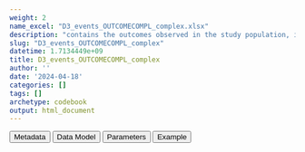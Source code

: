 ```yaml
---
weight: 2
name_excel: "D3_events_OUTCOMECOMPL_complex.xlsx"
description: "contains the outcomes observed in the study population, including only complex algorithms"
slug: "D3_events_OUTCOMECOMPL_complex"
datetime: 1.7134449e+09
title: D3_events_OUTCOMECOMPL_complex
author: ''
date: '2024-04-18'
categories: []
tags: []
archetype: codebook
output: html_document
---
```


<script src="/rmarkdown-libs/core-js/shim.min.js"></script>
<script src="/rmarkdown-libs/react/react.min.js"></script>
<script src="/rmarkdown-libs/react/react-dom.min.js"></script>
<script src="/rmarkdown-libs/reactwidget/react-tools.js"></script>
<script src="/rmarkdown-libs/htmlwidgets/htmlwidgets.js"></script>
<link href="/rmarkdown-libs/reactable/reactable.css" rel="stylesheet" />
<script src="/rmarkdown-libs/reactable-binding/reactable.js"></script>
<div class="tab">
<button class="tablinks" onclick="openCity(event, &#39;Metadata&#39;)" id="defaultOpen">Metadata</button>
<button class="tablinks" onclick="openCity(event, &#39;Data Model&#39;)">Data Model</button>
<button class="tablinks" onclick="openCity(event, &#39;Parameters&#39;)">Parameters</button>
<button class="tablinks" onclick="openCity(event, &#39;Example&#39;)">Example</button>
</div>
<div id="Metadata" class="tabcontent">
<div id="htmlwidget-1" class="reactable html-widget" style="width:auto;height:600px;"></div>
<script type="application/json" data-for="htmlwidget-1">{"x":{"tag":{"name":"Reactable","attribs":{"data":{"medatata_name":["Name of the dataset","Content of the dataset","Unit of observation","Dataset where the list of UoOs is fully listed and with 1 record per UoO","How many observations per UoO","Variables capturing the UoO","Primary key","Parameters",null,null,null,null,null,null,null,null,null,null,null,null],"metadata_content":["D3_events_OUTCOMECOMPL_simple","contains the outcomes observed in the study population, including only complex algorithms","a person in the study population D4_study_population","D4_study_population","as many as the observed outcomes, starting 365 days before study_entry_date, >= 0","person_id",null,"OUTCOMECOMPL",null,null,null,null,null,null,null,null,null,null,null,null]},"columns":[{"id":"medatata_name","name":"medatata_name","type":"character"},{"id":"metadata_content","name":"metadata_content","type":"character"}],"sortable":false,"searchable":true,"pagination":false,"highlight":true,"bordered":true,"striped":true,"style":{"maxWidth":1800},"height":"600px","dataKey":"e6069bc01cce694afb4d0f470863f74a"},"children":[]},"class":"reactR_markup"},"evals":[],"jsHooks":[]}</script>
</div>
<div id="Data Model" class="tabcontent">
<div id="htmlwidget-2" class="reactable html-widget" style="width:auto;height:600px;"></div>
<script type="application/json" data-for="htmlwidget-2">{"x":{"tag":{"name":"Reactable","attribs":{"data":{"VarName":["person_id","date","end_date_recordA","codvarA","event_record_vocabularyA","meaning_renamedA","conceptsetnameA","dateB","end_date_recordB","codvarB","event_record_vocabularyB","meaning_renamedB","conceptsetnameB","study_entry_date",null,null,null,null,null,null],"Description":["unique person identifier","date of the event",null,null,null,null,null,null,null,null,null,null,null,null,null,null,null,null,null,null],"Format":["character","date","date","categorical","categorical","character","character","character","character","character","character","character","character","character",null,null,null,null,null,null],"Vocabulary":["from cdm persons",null,null,"belongs to the list of codes  concept_set_codes_our_study[[a]]\r\nwhere a is one of the conceptsets in\r\nconcept_set_seccomp[[OUTCOMECOMPL]][['A']]\r\nderived from the algorithm metadata table","ICD9CM\r\nICD10\r\nSNOMED","meanings of the EVENTS table of the data source, vocabulary in the INSTANCE table","the vocabulary is the list of conceptsets stored in\r\nconcept_set_seccomp[[OUTCOMECOMPL]][['A']]\r\nand derived from the algorithm metadata table",null,null,"belongs to the list of codes  concept_set_codes_our_study[[a]]\r\nwhere a is one of the conceptsets in\r\nconcept_set_seccomp[[OUTCOMECOMPL]][['B']]\r\nderived from the algorithm metadata table","ICD9CM\r\nICD10\r\nSNOMED","meanings of the EVENTS table of the data source, vocabulary in the INSTANCE table","the vocabulary is the list of conceptsets stored in\r\nconcept_set_seccomp[[OUTCOMECOMPL]][['B']]\r\nand derived from the algorithm metadata table",null,null,null,null,null,null,null],"Parameters":[null,null,null,null,null,null,null,null,null,null,null,null,null,null,null,null,null,null,null,null],"Notes and examples":[null,null,null,null,null,null,null,null,null,null,null,null,null,null,null,null,null,null,null,null],"Source tables and variables":[null,null,null,null,null,null,null,null,null,null,null,null,null,null,null,null,null,null,null,null],"Retrieved":[null,null,"yes","yes","yes","yes","yes","yes","yes","yes","yes","yes","yes","yes",null,null,null,null,null,null],"Calculated":["yes","yes",null,null,null,null,null,null,null,null,null,null,null,null,null,null,null,null,null,null],"Algorithm_id":[null,"OUTCOMECOMPL",null,null,null,null,null,null,null,null,null,null,null,null,null,null,null,null,null,null],"Rule":["selected based on the study population and on having a pair of records complying with the algorithm, described below","its' a date where a record of a conceptset dataset belonging to the list concept_set_seccomp[[OUTCOMECOMPL]][['A']] and a record a record of a conceptset dataset belonging to the list concept_set_seccomp[[OUTCOMECOMPL]][['B']] are found concurrently, within the correct interval stored in  distance_seccomp[[OUTCOMECOMPL]] as retrieved from the algorithm metadata table; all the parameters are assigned in 07_algorithms",null,null,null,"(only in some data sources): a list of meanings is discarded; the list is specified in the parameter select_meanings_AESI which is assigned in 07_algorithm",null,null,null,null,null,"(only in some data sources): a list of meanings is discarded; the list is specified in the parameter select_meanings_AESI which is assigned in 07_algorithm",null,null,null,null,null,null,null,null]},"columns":[{"id":"VarName","name":"VarName","type":"character"},{"id":"Description","name":"Description","type":"character"},{"id":"Format","name":"Format","type":"character"},{"id":"Vocabulary","name":"Vocabulary","type":"character"},{"id":"Parameters","name":"Parameters","type":"logical"},{"id":"Notes and examples","name":"Notes and examples","type":"logical"},{"id":"Source tables and variables","name":"Source tables and variables","type":"logical"},{"id":"Retrieved","name":"Retrieved","type":"character"},{"id":"Calculated","name":"Calculated","type":"character"},{"id":"Algorithm_id","name":"Algorithm_id","type":"character"},{"id":"Rule","name":"Rule","type":"character"}],"sortable":false,"searchable":true,"pagination":false,"highlight":true,"bordered":true,"striped":true,"style":{"maxWidth":1800},"height":"600px","dataKey":"f40bf8b406fe3d4ac25be35596d193c6"},"children":[]},"class":"reactR_markup"},"evals":[],"jsHooks":[]}</script>
</div>
<div id="Parameters" class="tabcontent">
<div id="htmlwidget-3" class="reactable html-widget" style="width:auto;height:600px;"></div>
<script type="application/json" data-for="htmlwidget-3">{"x":{"tag":{"name":"Reactable","attribs":{"data":{"parameter in the variable name":[null,null,null,null,null,null,null,null,null,null,null,null,null,null,null,null,null,null,null,null],"values":[null,null,null,null,null,null,null,null,null,null,null,null,null,null,null,null,null,null,null,null],"name of macro":[null,null,null,null,null,null,null,null,null,null,null,null,null,null,null,null,null,null,null,null]},"columns":[{"id":"parameter in the variable name","name":"parameter in the variable name","type":"logical"},{"id":"values","name":"values","type":"logical"},{"id":"name of macro","name":"name of macro","type":"logical"}],"sortable":false,"searchable":true,"pagination":false,"highlight":true,"bordered":true,"striped":true,"style":{"maxWidth":1800},"height":"600px","dataKey":"f545894952d01490ab535e7af1d88bc2"},"children":[]},"class":"reactR_markup"},"evals":[],"jsHooks":[]}</script>
</div>
<div id="Example" class="tabcontent">
<div id="htmlwidget-4" class="reactable html-widget" style="width:auto;height:600px;"></div>
<script type="application/json" data-for="htmlwidget-4">{"x":{"tag":{"name":"Reactable","attribs":{"data":{"person_id":["P00079","P00869","P00983","P00983","P01668","P01668","P01668","P01668","P01818","P01818","P01818","P01818","P01818","P01852","P02368","P02445","P02573","P02915","P02915","P02948"],"date":["2019-06-11T00:00:00Z","2019-11-21T00:00:00Z","2020-02-09T00:00:00Z","2020-03-29T00:00:00Z","2019-09-15T00:00:00Z","2019-09-15T00:00:00Z","2019-09-19T00:00:00Z","2019-09-19T00:00:00Z","2019-04-28T00:00:00Z","2019-04-28T00:00:00Z","2019-05-02T00:00:00Z","2019-05-02T00:00:00Z","2019-06-20T00:00:00Z","2020-08-19T00:00:00Z","2021-05-30T00:00:00Z","2021-04-18T00:00:00Z","2020-09-23T00:00:00Z","2019-12-01T00:00:00Z","2019-12-24T00:00:00Z","2020-11-29T00:00:00Z"],"end_date_recordA":["2019-07-03T00:00:00Z","2019-11-21T00:00:00Z","2020-04-16T00:00:00Z","2020-03-29T00:00:00Z","2019-09-15T00:00:00Z","2019-09-15T00:00:00Z","2019-09-28T00:00:00Z","2019-09-28T00:00:00Z","2019-05-05T00:00:00Z","2019-05-05T00:00:00Z","2019-08-13T00:00:00Z","2019-08-13T00:00:00Z","2019-06-20T00:00:00Z","2020-06-14T00:00:00Z","2021-05-30T00:00:00Z","2021-06-03T00:00:00Z","2020-10-12T00:00:00Z","2019-12-01T00:00:00Z","2019-12-05T00:00:00Z","2020-11-29T00:00:00Z"],"codvarA":[325,41519,43401,43491,41519,41519,41519,41519,43491,43491,43401,43401,43491,41050,41519,41001,43401,41519,41519,41519],"event_record_vocabularyA":["ICD9CM","ICD9CM","ICD9CM","ICD9CM","ICD9CM","ICD9CM","ICD9CM","ICD9CM","ICD9CM","ICD9CM","ICD9CM","ICD9CM","ICD9CM","ICD9CM","ICD9CM","ICD9CM","ICD9CM","ICD9CM","ICD9CM","ICD9CM"],"meaning_renamedA":["hospitalisation_primary","emergency_room_diagnosis","hospitalisation_primary","emergency_room_diagnosis","emergency_room_diagnosis","emergency_room_diagnosis","hospitalisation_primary","hospitalisation_primary","hospitalisation_primary","hospitalisation_primary","hospitalisation_primary","hospitalisation_primary","emergency_room_diagnosis","hospitalisation_primary","emergency_room_diagnosis","hospitalisation_primary","hospitalisation_primary","emergency_room_diagnosis","hospitalisation_primary","emergency_room_diagnosis"],"conceptsetnameA":["N_CVST_AESI_narrow","R_PE_AESI_narrow","N_STROKEISCH_AESI_narrow","N_STROKEISCH_AESI_narrow","R_PE_AESI_narrow","R_PE_AESI_narrow","R_PE_AESI_narrow","R_PE_AESI_narrow","N_STROKEISCH_AESI_narrow","N_STROKEISCH_AESI_narrow","N_STROKEISCH_AESI_narrow","N_STROKEISCH_AESI_narrow","N_STROKEISCH_AESI_narrow","C_AMI_AESI_narrow","R_PE_AESI_narrow","C_AMI_AESI_narrow","N_STROKEISCH_AESI_narrow","R_PE_AESI_narrow","R_PE_AESI_narrow","R_PE_AESI_narrow"],"dateB":["2019-06-11T00:00:00Z","2019-11-21T00:00:00Z","2020-02-09T00:00:00Z","2020-03-29T00:00:00Z","2019-09-15T00:00:00Z","2019-09-19T00:00:00Z","2019-09-15T00:00:00Z","2019-09-19T00:00:00Z","2019-05-02T00:00:00Z","2019-04-28T00:00:00Z","2019-05-02T00:00:00Z","2019-04-28T00:00:00Z","2019-06-20T00:00:00Z","2020-08-19T00:00:00Z","2021-05-30T00:00:00Z","2021-04-18T00:00:00Z","2020-09-23T00:00:00Z","2019-12-01T00:00:00Z","2019-12-24T00:00:00Z","2020-11-29T00:00:00Z"],"end_date_recordB":["2019-07-03T00:00:00Z","2019-11-21T00:00:00Z","2020-04-16T00:00:00Z","2020-03-29T00:00:00Z","2019-09-15T00:00:00Z","2019-09-28T00:00:00Z","2019-09-15T00:00:00Z","2019-09-28T00:00:00Z","2019-08-13T00:00:00Z","2019-05-05T00:00:00Z","2019-08-13T00:00:00Z","2019-05-05T00:00:00Z","2019-06-20T00:00:00Z","2020-06-14T00:00:00Z","2021-05-30T00:00:00Z","2021-06-03T00:00:00Z","2020-10-12T00:00:00Z","2019-12-01T00:00:00Z","2019-12-05T00:00:00Z","2020-11-29T00:00:00Z"],"codvarB":[325,41519,43401,43491,41519,41519,41519,41519,43401,43491,43401,43491,43491,41050,41519,41001,43401,41519,41519,41519],"event_record_vocabularyB":["ICD9CM","ICD9CM","ICD9CM","ICD9CM","ICD9CM","ICD9CM","ICD9CM","ICD9CM","ICD9CM","ICD9CM","ICD9CM","ICD9CM","ICD9CM","ICD9CM","ICD9CM","ICD9CM","ICD9CM","ICD9CM","ICD9CM","ICD9CM"],"meaning_renamedB":["hospitalisation_primary","emergency_room_diagnosis","hospitalisation_primary","emergency_room_diagnosis","emergency_room_diagnosis","hospitalisation_primary","emergency_room_diagnosis","hospitalisation_primary","hospitalisation_primary","hospitalisation_primary","hospitalisation_primary","hospitalisation_primary","emergency_room_diagnosis","hospitalisation_primary","emergency_room_diagnosis","hospitalisation_primary","hospitalisation_primary","emergency_room_diagnosis","hospitalisation_primary","emergency_room_diagnosis"],"conceptsetnameB":["N_CVST_AESI_narrow","R_PE_AESI_narrow","N_STROKEISCH_AESI_narrow","N_STROKEISCH_AESI_narrow","R_PE_AESI_narrow","R_PE_AESI_narrow","R_PE_AESI_narrow","R_PE_AESI_narrow","N_STROKEISCH_AESI_narrow","N_STROKEISCH_AESI_narrow","N_STROKEISCH_AESI_narrow","N_STROKEISCH_AESI_narrow","N_STROKEISCH_AESI_narrow","C_AMI_AESI_narrow","R_PE_AESI_narrow","C_AMI_AESI_narrow","N_STROKEISCH_AESI_narrow","R_PE_AESI_narrow","R_PE_AESI_narrow","R_PE_AESI_narrow"],"study_entry_date":["2019-01-01T00:00:00Z","2019-01-01T00:00:00Z","2019-01-01T00:00:00Z","2019-01-01T00:00:00Z","2019-01-01T00:00:00Z","2019-01-01T00:00:00Z","2019-01-01T00:00:00Z","2019-01-01T00:00:00Z","2019-01-01T00:00:00Z","2019-01-01T00:00:00Z","2019-01-01T00:00:00Z","2019-01-01T00:00:00Z","2019-01-01T00:00:00Z","2019-01-01T00:00:00Z","2019-01-01T00:00:00Z","2019-01-01T00:00:00Z","2019-03-27T00:00:00Z","2019-01-01T00:00:00Z","2019-01-01T00:00:00Z","2019-01-01T00:00:00Z"]},"columns":[{"id":"person_id","name":"person_id","type":"character"},{"id":"date","name":"date","type":"Date"},{"id":"end_date_recordA","name":"end_date_recordA","type":"Date"},{"id":"codvarA","name":"codvarA","type":"numeric"},{"id":"event_record_vocabularyA","name":"event_record_vocabularyA","type":"character"},{"id":"meaning_renamedA","name":"meaning_renamedA","type":"character"},{"id":"conceptsetnameA","name":"conceptsetnameA","type":"character"},{"id":"dateB","name":"dateB","type":"Date"},{"id":"end_date_recordB","name":"end_date_recordB","type":"Date"},{"id":"codvarB","name":"codvarB","type":"numeric"},{"id":"event_record_vocabularyB","name":"event_record_vocabularyB","type":"character"},{"id":"meaning_renamedB","name":"meaning_renamedB","type":"character"},{"id":"conceptsetnameB","name":"conceptsetnameB","type":"character"},{"id":"study_entry_date","name":"study_entry_date","type":"Date"}],"sortable":false,"searchable":true,"pagination":false,"highlight":true,"bordered":true,"striped":true,"style":{"maxWidth":1800},"height":"600px","dataKey":"e5bbd4ce726fdec4be3c98609e000377"},"children":[]},"class":"reactR_markup"},"evals":[],"jsHooks":[]}</script>
</div>
